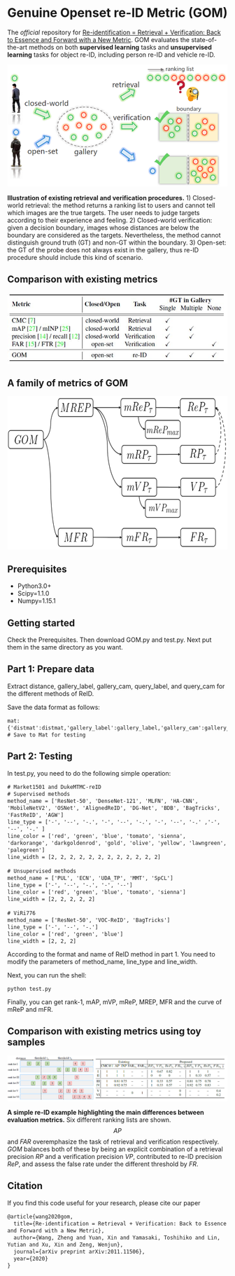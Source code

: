 
# Genuine Openset re-ID Metric (GOM)
The *official* repository for [Re-identification = Retrieval + Verification: Back to Essence and Forward with a New Metric](https://arxiv.org/abs/2011.11506). GOM evaluates the state-of-the-art methods on both **supervised learning** tasks and **unsupervised learning** tasks for object re-ID, including person re-ID and vehicle re-ID.

![problem](figs/Problem.png)

**Illustration of existing retrieval and verification procedures.** 1) Closed-world retrieval: the method returns a ranking list to users and cannot tell which images are the true targets. The user needs to judge targets according to their experience and feeling. 2) Closed-world verification: given a decision boundary, images whose distances are below the boundary are considered as the targets. Nevertheless, the method cannot distinguish ground truth (GT) and non-GT within the boundary. 3) Open-set: the GT of the probe does not always exist in the gallery, thus re-ID procedure should include this kind of scenario.

## Comparison with existing metrics
![comparison](figs/Comparison.png)

## A family of metrics of GOM
<img src="figs/Metrics.png" width="700" height="350" alt="metrics"/><br/>

## Prerequisites
- Python3.0+
- Scipy=1.1.0
- Numpy=1.15.1

## Getting started
Check the Prerequisites. Then download GOM.py and test.py. Next put them in the same directory as you want.

## Part 1: Prepare data
Extract distance, gallery_label, gallery_cam, query_label, and query_cam for the different methods of ReID.

Save the data format as follows:
```
mat:{'distmat':distmat,'gallery_label':gallery_label,'gallery_cam':gallery_cam,'query_label':query_label,'query_cam':query_cam} # Save to Mat for testing
```

## Part 2: Testing
In test.py, you need to do the following simple operation:
```
# Market1501 and DukeMTMC-reID
# Supervised methods
method_name = ['ResNet-50', 'DenseNet-121', 'MLFN', 'HA-CNN', 'MobileNetV2', 'OSNet', 'AlignedReID', 'DG-Net', 'BDB', 'BagTricks', 'FastReID', 'AGW']
line_type = ['-', '--', '-.', '-', '--', '-.', '-', '--', '-.' ,'-', '--', '-.' ]
line_color = ['red', 'green', 'blue', 'tomato', 'sienna', 'darkorange', 'darkgoldenrod', 'gold', 'olive', 'yellow', 'lawngreen', 'palegreen']
line_width = [2, 2, 2, 2, 2, 2, 2, 2, 2, 2, 2, 2]

# Unsupervised methods
method_name = ['PUL', 'ECN', 'UDA_TP', 'MMT', 'SpCL']
line_type = ['-', '--', '-.', '-', '--']
line_color = ['red', 'green', 'blue', 'tomato', 'sienna']
line_width = [2, 2, 2, 2, 2]

# ViRi776
method_name = ['ResNet-50', 'VOC-ReID', 'BagTricks']
line_type = ['-', '--', '-.']
line_color = ['red', 'green', 'blue']
line_width = [2, 2, 2]
```
According to the format and name of ReID method in part 1. You need to modify the parameters of method_name, line_type and line_width.

Next, you can run the shell:
```
python test.py
```

Finally, you can get rank-1, mAP, mVP, mReP, MREP, MFR and the curve of mReP and mFR.

## Comparison with existing metrics using toy samples
![toy samples](figs/Toy_samples.png)

**A simple re-ID example highlighting the main differences between evaluation metrics.** Six different ranking lists are shown. $$AP$$ and *FAR* overemphasize the task of retrieval and verification respectively. *GOM* balances both of these by being an explicit combination of a retrieval precision *RP* and a verification precision *VP*, contributed to re-ID precision *ReP*, and assess the false rate under the different threshold by *FR*.


## Citation
If you find this code useful for your research, please cite our paper
```
@article{wang2020gom,
  title={Re-identification = Retrieval + Verification: Back to Essence and Forward with a New Metric},
  author={Wang, Zheng and Yuan, Xin and Yamasaki, Toshihiko and Lin, Yutian and Xu, Xin and Zeng, Wenjun},
  journal={arXiv preprint arXiv:2011.11506},
  year={2020}
}
```

